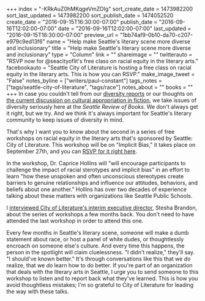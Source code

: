 +++
index = "-KRkAuZ0hMKqgeVmZOIg"
sort_create_date = 1473982200
sort_last_updated = 1473982200
sort_publish_date = 1474052520
create_date = "2016-09-15T16:30:00-07:00"
publish_date = "2016-09-16T12:02:00-07:00"
date = "2016-09-16T12:02:00-07:00"
last_updated = "2016-09-15T16:30:00-07:00"
preview_url = "1bb74af9-0b10-da70-c207-e979c9ed13f6"
name = "Help make Seattle's literary scene more diverse and inclusionary"
title = "Help make Seattle's literary scene more diverse and inclusionary"
type = "Column"
link = ""
shareimage = ""
twitterauto = "RSVP now for @seacityoflit's free class on racial equity in the literary arts."
facebookauto = "Seattle City of Literature is hosting a free class on racial equity in the literary arts. This is how you can RSVP."
make_image_tweet = "False"
notes_byline = ["writers/paul-constant"]
tags_notes = ["tags/seattle-city-of-literature", "tags/race"]
notes_about = ""
books = ""
+++
In case you couldn't tell from our [diversity reports](http://www.seattlereviewofbooks.com/notes/2016/09/07/public-diversity-editor-report-1-september-2016/) or our thoughts on [the current discussion on cultural appropriation in fiction](http://www.seattlereviewofbooks.com/notes/2016/09/14/on-lionel-shriver-and-cultural-appropriation-in-fiction/), we take issues of diversity seriously here at the *Seattle Review of Books*. We don't always get it right, but we try. And we think it's always important for Seattle's literary community to keep issues of diversity in mind. 

That's why I want you to know about the second in a series of free workshops on racial equity in the literary arts that's sponsored by Seattle: City of Literature. This workshop will be on "Implicit Bias," it takes place on September 27th, and you can [RSVP for it right here](http://us8.campaign-archive1.com/?u=c553a0a55c8aedd0b0cc40040&id=b2b228bb0a&e=94516a4ac8). 

In the workshop, Dr. Caprice Hollins will "will encourage participants to challenge the impact of racial sterotypes and implicit bias" in an effort to learn "how these unspoken and often unconscious stereotypes create barriers to genuine relationships and influence our attitudes, behaviors, and beliefs about one another." Hollins has over two decades of experience talking about these matters with organizations like Seattle Public Schools.

I [interviewed City of Literature's interim executive director](http://www.seattlereviewofbooks.com/notes/2016/05/27/now-is-the-time-to-rsvp-for-a-free-workshop-on-racial-equity-and-the-literary-arts/), Stesha Brandon, about the series of workshops a few months back. You don't need to have attended the last workshop in order to attend this one. 

Every few months in Seattle's literary scene, someone will make a dumb statement about race, or host a panel of white dudes, or thoughtlessly encroach on someone else's culture. And every time this happens, the person in the spotlight will claim cluelessness. "I didn't realize," they'll say. "I should've known better." It's through conversations like this that we *do* realize, that we *do* learn how to do better. If you're part of an organization that deals with the literary arts in Seattle, I urge you to send someone to this workshop to listen and to report back what they've learned. This is how you avoid thoughtless mistakes; I'm so grateful to City of Literature for leading the way with these talks.